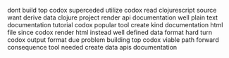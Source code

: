 dont build top codox superceded utilize codox read clojurescript source want derive data clojure project render api documentation well plain text documentation tutorial codox popular tool create kind documentation html file since codox render html instead well defined data format hard turn codox output format due problem building top codox viable path forward consequence tool needed create data apis documentation